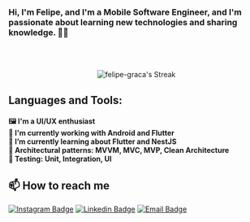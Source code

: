 ### Hi, I'm Felipe, and I'm a Mobile Software Engineer, and I'm passionate about learning new technologies and sharing knowledge. 👋👋

<br>
<br>

<div align="center">

![felipe-graca's Streak](https://github-readme-streak-stats.herokuapp.com/?user=felipe-graca&theme=transparent&hide_border=false&date_format=M%20j%5B%2C%20Y%5D)

</div>

## Languages and Tools:
<h4> 
    🖼️ I'm a UI/UX enthusiast<br>
    📱 I'm currently working with Android and Flutter<br>
    🌱 I’m currently learning about Flutter and NestJS<br>
    📐 Architectural patterns: MVVM, MVC, MVP, Clean Architecture<br>
    📄 Testing: Unit, Integration, UI<br>
</h4>




## 📫 How to reach me
<p align="center">

[![Instagram Badge](https://img.shields.io/badge/-instagram-E4405F?style=flat-square&logo=instagram&logoColor=white)](https://www.instagram.com/fgraca_/)
[![Linkedin Badge](https://img.shields.io/badge/-LinkedIn-0077B5?style=flat-square&logo=linkedin&logoColor=white)](https://www.linkedin.com/in/felipegracaa/)
[![Email Badge](https://img.shields.io/badge/-Email-D14836?style=flat-square&logo=gmail&logoColor=white)](mailto:felipegraca.1999@gmail.com)

</p>
